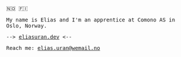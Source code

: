 <samp>

🇳🇴 🇫🇮
  <p>My name is Elias and I'm an apprentice at Comono AS in Oslo, Norway.</p>
  <p>--> <a href="https://www.eliasuran.dev">eliasuran.dev</a> <--</p> 
  <p>Reach me: <a href="mailto:elias.uran@wemail.no">elias.uran@wemail.no</a></p>
  
</samp>
